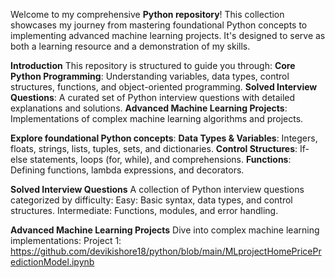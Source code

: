 Welcome to my comprehensive **Python repository**! This collection showcases my journey from mastering foundational Python concepts to implementing advanced machine learning projects. It's designed to serve as both a learning resource and a demonstration of my skills.

**Introduction**
This repository is structured to guide you through:
**Core Python Programming**: Understanding variables, data types, control structures, functions, and object-oriented programming.
**Solved Interview Questions**: A curated set of Python interview questions with detailed explanations and solutions.
**Advanced Machine Learning Projects**: Implementations of complex machine learning algorithms and projects.

**Explore foundational Python concepts**:
**Data Types & Variables**: Integers, floats, strings, lists, tuples, sets, and dictionaries.
**Control Structures**: If-else statements, loops (for, while), and comprehensions.
**Functions**: Defining functions, lambda expressions, and decorators.

**Solved Interview Questions**
A collection of Python interview questions categorized by difficulty:
Easy: Basic syntax, data types, and control structures.
Intermediate: Functions, modules, and error handling.

**Advanced Machine Learning Projects**
Dive into complex machine learning implementations:
Project 1: https://github.com/devikishore18/python/blob/main/MLprojectHomePricePredictionModel.ipynb
